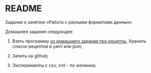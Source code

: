 # README #
Задание к занятию «Работа с разными форматами данных»

Домашнее задание следующее:

1. Взять программу [из домашнего задания про рецепты.](https://netology-university.bitbucket.io/py/homework/2.1-files/) Хранить список рецептов в yaml или json;

2. Залить на github;

3. Эксперименты с csv, xml - по желанию.